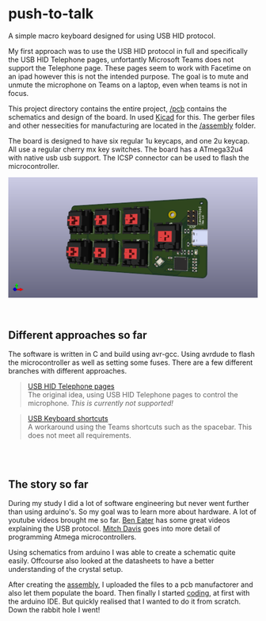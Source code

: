 # push-to-talk
A simple macro keyboard designed for using USB HID protocol. 

My first approach was to use the USB HID protocol in full and specifically the USB HID Telephone pages, unfortantly Microsoft Teams does not support the Telephone page. These pages seem to work with Facetime on an ipad however this is not the intended purpose. The goal is to mute and unmute the microphone on Teams on a laptop, even when teams is not in focus. 

This project directory contains the entire project, [/pcb](/martijncasteel/launchpad/tree/main/pcb) contains the schematics and design of the board. In used [Kicad](https://www.kicad.org/) for this. The gerber files and other nessecities for manufacturing are located in the [/assembly](/martijncasteel/launchpad/tree/main/assembly) folder.

The board is designed to have six regular 1u keycaps, and one 2u keycap. All use a regular cherry mx key switches. The board has a ATmega32u4 with native usb usb support. The ICSP connector can be used to flash the microcontroller. 

![3D render](https://github.com/martijncasteel/launchpad/blob/main/images/3d-front.png?raw=true)

<br /><!-- spacing for header -->

## Different approaches so far
The software is written in C and build using avr-gcc. Using avrdude to flash the microcontroller as well as setting some fuses. There are a few different branches with different approaches. 

> [USB HID Telephone pages](/martijncasteel/launchpad/tree/main) <br />
>The original idea, using USB HID Telephone pages to control the microphone. *This is currently not supported!*

> [USB Keyboard shortcuts](/martijncasteel/launchpad/tree/shortcuts) <br/>
> A workaround using the Teams shortcuts such as the spacebar. This does not meet all requirements.

<br /><br /><!-- spacing for header -->

## The story so far
During my study I did a lot of software engineering but never went further than using arduino's. So my goal was to learn more about hardware. A lot of youtube videos brought me so far. [Ben Eater](https://youtu.be/wdgULBpRoXk) has some great videos explaining the USB protocol. [Mitch Davis](https://youtu.be/Q2DakPocvfs) goes into more detail of programming Atmega microcontrollers.

Using schematics from arduino I was able to create a schematic quite easily. Offcourse also looked at the datasheets to have a better understanding of the crystal setup.

After creating the [assembly](/martijncasteel/launchpad/tree/main/assembly), I uploaded the files to a pcb manufactorer and also let them populate the board. Then finally I started [coding](/martijncasteel/launchpad/tree/main/code), at first with the arduino IDE. But quickly realised that I wanted to do it from scratch. Down the rabbit hole I went!